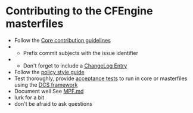 # Contributing to the CFEngine masterfiles

* Follow the [Core contribution guidelines](https://github.com/cfengine/core/blob/master/HACKING.md#how-to-contribute-to-cfengine)
* * Prefix commit subjects with the issue identifier
* * Don't forget to include a [ChangeLog Entry](https://github.com/cfengine/core/blob/master/HACKING.md#changelog-entries)
* Follow the [policy style guide](https://docs.cfengine.com/docs/master/guide-writing-and-serving-policy-policy-style.html)
* Test thoroughly, provide [acceptance tests](https://github.com/cfengine/core/blob/master/tests/acceptance/README) to run in core or masterfiles using the [DCS framework](https://github.com/cfengine/core/blob/master/tests/acceptance/DCS.org)
* Document well See [MPF.md](MPF.md)
* lurk for a bit
* don't be afraid to ask questions
